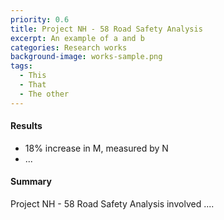 ```yaml
---
priority: 0.6
title: Project NH - 58 Road Safety Analysis
excerpt: An example of a and b
categories: Research works
background-image: works-sample.png
tags:
  - This
  - That
  - The other
---
```


#### Results

- 18% increase in M, measured by N
- ...

#### Summary

Project NH - 58 Road Safety Analysis involved ....
